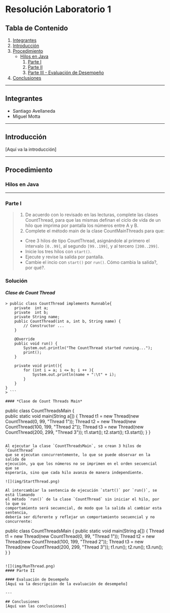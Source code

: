 # Resolución Laboratorio 1

## Tabla de Contenido
1. [Integrantes](#integrantes)
2. [Introducción](#introducción)
3. [Procedimiento](#procedimiento)
    - [Hilos en Java](#hilos-en-java)
        1. [Parte I](#parte-i)
        2. [Parte II](#parte-ii)
        3. [Parte III - Evaluación de Desempeño](#evaluación-de-desempeño)
4. [Conclusiones](#conclusiones)

---

## Integrantes
- Santiago Avellaneda
- Miguel Motta

---

## Introducción
[Aquí va la introducción]

---

## Procedimiento

### Hilos en Java

---

### Parte I
> 1. De acuerdo con lo revisado en las lecturas, complete las clases CountThread, para que las mismas definan el ciclo de vida de un hilo que imprima por pantalla los números entre A y B.
> 2. Complete el método main de la clase CountMainThreads para que:
> - Cree 3 hilos de tipo CountThread, asignándole al primero el intervalo `[0..99]`, al segundo `[99..199]`, y al tercero `[200..299]`.
> - Inicie los tres hilos con `start()`. 
> - Ejecute y revise la salida por pantalla.
> - Cambie el incio con `start()` por `run()`. Cómo cambia la salida?, por qué?.

### Solución

#### *Clase de Count Thread*
```
> public class CountThread implements Runnable{
    private  int a;
    private  int b;
    private String name;
    public CountThread(int a, int b, String name) {
        // Constructor ...
    }

    @Override
    public void run() {
        System.out.println("The CountThread started running...");
        print();
    }

    private void print(){
        for (int i = a; i <= b; i ++ ){
            System.out.println(name + ":\t" + i);
        }
    }
}
> ```

#### *Clase de Count Threads Main*
```
public class CountThreadsMain {    
    public static void main(String a[]) {
        Thread t1 = new Thread(new CountThread(0, 99, "Thread 1"));
        Thread t2 = new Thread(new CountThread(100, 199, "Thread 2"));
        Thread t3 = new Thread(new CountThread(200, 299, "Thread 3"));
        t1.start();
        t2.start();
        t3.start();
    }
}
```

Al ejecutar la clase `CountThreadsMain`, se crean 3 hilos de `CountThread` 
que se ejecutan concurrentemente, lo que se puede observar en la salida de 
ejecución, ya que los números no se imprimen en el orden secuencial que se 
esperaría, sino que cada hilo avanza de manera independiente.

![](img/StartThread.png)

Al intercambiar la sentencia de ejecución `start()` por `run()`, se está llamando 
el método `run()` de la clase `CountThread` sin iniciar el hilo, por lo que su 
comportamiento será secuencial, de modo que la salida al cambiar esta sentencia,
debería ser diferente y reflejar un comportamiento secuencial y no concurrente:

```
public class CountThreadsMain {
    public static void main(String a[]) {
        Thread t1 = new Thread(new CountThread(0, 99, "Thread 1"));
        Thread t2 = new Thread(new CountThread(100, 199, "Thread 2"));
        Thread t3 = new Thread(new CountThread(200, 299, "Thread 3"));
        t1.run();
        t2.run();
        t3.run();
    }
}
```

![](img/RunThread.png)
#### Parte II

#### Evaluación de Desempeño
[Aquí va la descripción de la evaluación de desempeño]

---

## Conclusiones
[Aquí van las conclusiones]
